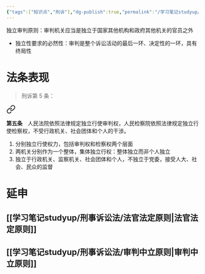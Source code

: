 ```yaml
---
{"tags":["知识点","刑诉"],"dg-publish":true,"permalink":"/学习笔记studyup/刑事诉讼法/独立审判原则/","dgPassFrontmatter":true,"created":"2024-11-10T20:12:22.761+08:00","updated":"2024-12-07T20:35:07.393+08:00"}
---
```


独立审判原则：审判机关应当是独立于国家其他机构和政府其他机关的官员之外
- 独立性要求的必然性：审判是整个诉讼活动的最后一环、决定性的一环，具有终局性
# 法条表现
>刑诉第 5 条：
<div class="transclusion internal-embed is-loaded"><a class="markdown-embed-link" href="////#t5" aria-label="Open link"><svg xmlns="http://www.w3.org/2000/svg" width="24" height="24" viewBox="0 0 24 24" fill="none" stroke="currentColor" stroke-width="2" stroke-linecap="round" stroke-linejoin="round" class="svg-icon lucide-link"><path d="M10 13a5 5 0 0 0 7.54.54l3-3a5 5 0 0 0-7.07-7.07l-1.72 1.71"></path><path d="M14 11a5 5 0 0 0-7.54-.54l-3 3a5 5 0 0 0 7.07 7.07l1.71-1.71"></path></svg></a><div class="markdown-embed">



**第五条**　人民法院依照法律规定独立行使审判权，人民检察院依照法律规定独立行使检察权，不受行政机关、社会团体和个人的干涉。 

</div></div>

1. 分别独立行使权力，包括审判权和检察权两个层面
2. 两机关分别作为一个整体，集体独立行权：整体独立而非个人独立
3. 独立于行政机关、监察机关、社会团体和个人，不独立于党委，接受人大、社会、民众的监督
# 延申
## [[学习笔记studyup/刑事诉讼法/法官法定原则\|法官法定原则]]
## [[学习笔记studyup/刑事诉讼法/审判中立原则\|审判中立原则]]